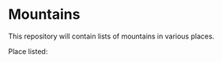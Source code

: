 Mountains
=========

This repository will contain lists of mountains in various places.

Place listed:


